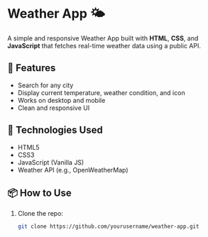 # Weather App 🌤️

A simple and responsive Weather App built with **HTML**, **CSS**, and **JavaScript** that fetches real-time weather data using a public API.

## 🔧 Features

- Search for any city
- Display current temperature, weather condition, and icon
- Works on desktop and mobile
- Clean and responsive UI

## 🚀 Technologies Used

- HTML5
- CSS3
- JavaScript (Vanilla JS)
- Weather API (e.g., OpenWeatherMap)

## 📦 How to Use

1. Clone the repo:
   ```bash
   git clone https://github.com/yourusername/weather-app.git

